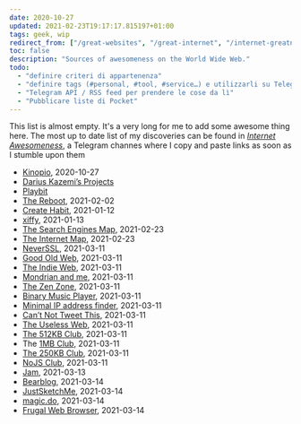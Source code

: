```yaml
---
date: 2020-10-27
updated: 2021-02-23T19:17:17.815197+01:00
tags: geek, wip
redirect_from: ["/great-websites", "/great-internet", "/internet-greatness"]
toc: false
description: "Sources of awesomeness on the World Wide Web."
todo:
  - "definire criteri di appartenenza"
  - "definire tags (#personal, #tool, #service…) e utilizzarli su Telegram"
  - "Telegram API / RSS feed per prendere le cose da lì"
  - "Pubblicare liste di Pocket"
---
```

<div class="yellow box">
  This list is almost empty. It's a very long for me to add some awesome thing here. The most up to date list of my discoveries can be found in <a href="https://t.me/internet_awesomeness" rel="noener noreferrer" target="_blank" title="Internet Awesomeness on Telegram"><cite>Internet Awesomeness</cite></a>, a Telegram channes where I copy and paste links as soon as I stumble upon them
</div>

- [Kinopio](https://kinopio.club/ "Kinopio"), 2020-10-27
- [Darius Kazemi’s Projects](https://tinysubversions.com/projects/ "Tiny Subversions - Projects")
- [Playbit](https://playb.it "Playbit")
- [The Reboot](https://thereboot.com "The Reboot"), 2021-02-02
- [Create Habit](https://programs.clearerthinking.org/daily_ritual.html "Create habit"), 2021-01-12
- [xiffy](https://xiffy.nl "Xiffy"), 2021-01-13
- [The Search Engines Map](https://www.searchenginemap.com "The Search Engines Map"), 2021-02-23
- [The Internet Map](https://internet-map.net "The Internet Map"), 2021-02-23
- [NeverSSL](https://neverssl.com/ "NeverSSL"), 2021-03-11
- [Good Old Web](https://www.goodoldweb.com "Good Old Web"), 2021-03-11
- [The Indie Web](https://theindieweb.com "The Indie Web"), 2021-03-11
- [Mondrian and me](https://mondrianandme.com/ "Mondrian and me"), 2021-03-11
- [The Zen Zone](https://thezen.zone "The Zen Zone"), 2021-03-11
- [Binary Music Player](https://tholman.com/binary-music-player/ "Binary music Player"), 2021-03-11
- [Minimal IP address finder](https://ipaddress.sh "IPaddress.sh"), 2021-03-11
- [Can’t Not Tweet This](https://cant-not-tweet-this.com "Can’t Not Tweet This"), 2021-03-11
- [The Useless Web](https://theuselessweb.com/sites/ "The Useless Web"), 2021-03-11
- [The 512KB Club](https://512kb.club "The 512KB Club"), 2021-03-11
- The [1MB Club](https://1mb.club "1MB Club"), 2021-03-11
- [The 250KB Club](https://250kb.club "The 250KB Club"), 2021-03-11
- [NoJS Club](https://nojs.club "NoJS Club"), 2021-03-11
- [Jam](https://jam.systems "Jam"), 2021-03-13
- [Bearblog](https://bearblog.dev/ "Bearblog"), 2021-03-14
- [JustSketchMe](https://app.justsketch.me "JustSketchMe"), 2021-03-14
- [magic.do](https://www.magic.do "magic.do"), 2021-03-14
- [Frugal Web Browser](https://frugalweb.xyz "Frugal Web Browser"), 2021-03-14